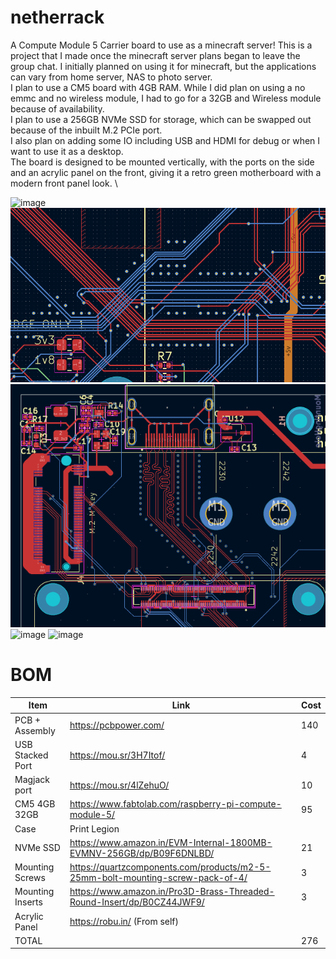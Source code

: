 # netherrack
A Compute Module 5 Carrier board to use as a minecraft server!
This is a project that I made once the minecraft server plans began to leave the group chat. I initially planned on using it for minecraft, but the applications can vary from home server, NAS to photo server. \
I plan to use a CM5 board with 4GB RAM. While I did plan on using a no emmc and no wireless module, I had to go for a 32GB and Wireless module because of availability. \
I plan to use a 256GB NVMe SSD for storage, which can be swapped out because of the inbuilt M.2 PCIe port. \
I also plan on adding some IO including USB and HDMI for debug or when I want to use it as a desktop. \
The board is designed to be mounted vertically, with the ports on the side and an acrylic panel on the front, giving it a retro green motherboard with a modern front panel look. \

<img width="720" height="437" alt="image" src="https://github.com/user-attachments/assets/f4855b87-28c5-48d0-a9fa-3dbcebd1291a" /> \
![traces for ethernet and usb](/assets/pcb_eth_usb_trace.png)
![HDMI, PCIe](/assets/pcb_hdmi_pcie_trace.png)
<img width="720" height="461" alt="image" src="https://github.com/user-attachments/assets/008ca6db-5a43-4972-8ae2-731dcaf3c1c6" />
<img width="1040" height="745" alt="image" src="https://github.com/user-attachments/assets/f8d80bb9-869b-449d-8870-5605df3d272f" />


# BOM
|Item            |Link                                                                          |Cost|
|----------------|------------------------------------------------------------------------------|----|
|PCB + Assembly  |https://pcbpower.com/                                                         |140 |
|USB Stacked Port|https://mou.sr/3H7Itof/                                                       |4   |
|Magjack port    |https://mou.sr/4lZehuO/                                                       |10  |
|CM5 4GB 32GB    |https://www.fabtolab.com/raspberry-pi-compute-module-5/                       |95  |
|Case            |Print Legion                                                                  |    |
|NVMe SSD        |https://www.amazon.in/EVM-Internal-1800MB-EVMNV-256GB/dp/B09F6DNLBD/          |21  |
|Mounting Screws |https://quartzcomponents.com/products/m2-5-25mm-bolt-mounting-screw-pack-of-4/|3   |
|Mounting Inserts|https://www.amazon.in/Pro3D-Brass-Threaded-Round-Insert/dp/B0CZ44JWF9/        |3   |
|Acrylic Panel   |https://robu.in/ (From self)                                                  |    |
|TOTAL           |                                                                              |276 |

